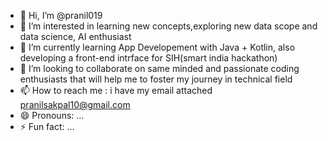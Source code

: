 - 👋 Hi, I’m @pranil019
- 👀 I’m interested in learning new concepts,exploring new data scope and data science, AI enthusiast
- 🌱 I’m currently learning App Developement with Java + Kotlin, also developing a front-end intrface for SIH(smart india hackathon)
- 💞️ I’m looking to collaborate on same minded and passionate coding enthusiasts that will help me to foster my journey in technical field
- 📫 How to reach me : i have my email attached pranilsakpal10@gmail.com
- 😄 Pronouns: ...
- ⚡ Fun fact: ...

<!---
pranil019/pranil019 is a ✨ special ✨ repository because its `README.md` (this file) appears on your GitHub profile.
You can click the Preview link to take a look at your changes.
--->

